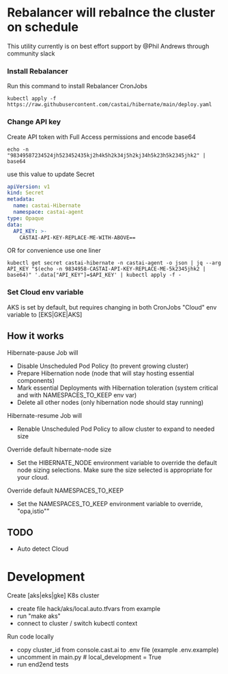 # Rebalancer will rebalnce the cluster on schedule

This utility currently is on best effort support by @Phil Andrews through community slack

### Install Rebalancer

Run this command to install Rebalancer CronJobs

```shell
kubectl apply -f https://raw.githubusercontent.com/castai/hibernate/main/deploy.yaml
```

### Change API key

Create API token with Full Access permissions and encode base64

```shell
echo -n "98349587234524jh523452435kj2h4k5h2k34j5h2kj34h5k23h5k2345jhk2" | base64
```

use this value to update Secret

```yaml
apiVersion: v1
kind: Secret
metadata:
  name: castai-Hibernate
  namespace: castai-agent
type: Opaque
data:
  API_KEY: >-
    CASTAI-API-KEY-REPLACE-ME-WITH-ABOVE==
```
 
OR for convenience use one liner

```shell
kubectl get secret castai-hibernate -n castai-agent -o json | jq --arg API_KEY "$(echo -n 9834958-CASTAI-API-KEY-REPLACE-ME-5k2345jhk2 | base64)" '.data["API_KEY"]=$API_KEY' | kubectl apply -f -
```

### Set Cloud env variable

AKS is set by default, but requires changing in both CronJobs "Cloud" env variable to [EKS|GKE|AKS]

## How it works

Hibernate-pause Job will 
 - Disable Unscheduled Pod Policy (to prevent growing cluster)
 - Prepare Hibernation node (node that will stay hosting essential components)
 - Mark essential Deployments with Hibernation toleration (system critical and with NAMESPACES_TO_KEEP env var)
 - Delete all other nodes (only hibernation node should stay running)

Hibernate-resume Job will
 - Renable Unscheduled Pod Policy to allow cluster to expand to needed size

Override default hibernate-node size
 - Set the HIBERNATE_NODE environment variable to override the default node sizing selections. Make sure the size selected is appropriate for your cloud. 

Override default NAMESPACES_TO_KEEP
 - Set the NAMESPACES_TO_KEEP environment variable to override, "opa,istio"" 

## TODO
 - Auto detect Cloud 

# Development

Create [aks|eks|gke] K8s cluster 
- create file hack/aks/local.auto.tfvars from example
- run "make aks"
- connect to cluster / switch kubectl context

Run code locally
- copy cluster_id from console.cast.ai to .env file (example .env.example)
- uncomment in main.py # local_development = True
- run end2end tests
